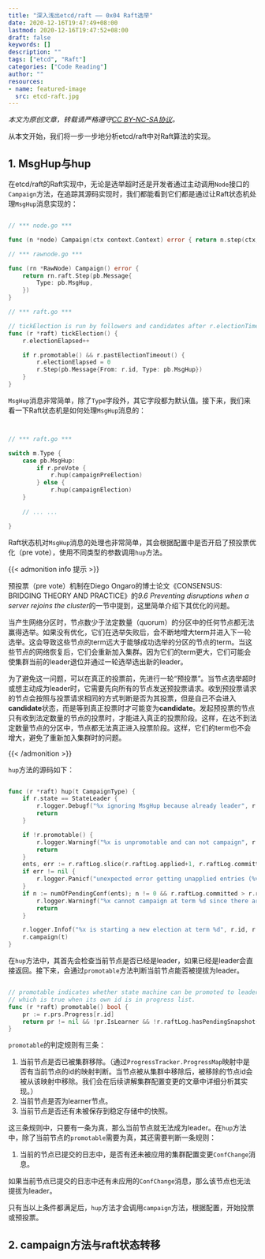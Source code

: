 ```yaml
---
title: "深入浅出etcd/raft —— 0x04 Raft选举"
date: 2020-12-16T19:47:49+08:00
lastmod: 2020-12-16T19:47:52+08:00
draft: false
keywords: []
description: ""
tags: ["etcd", "Raft"]
categories: ["Code Reading"]
author: ""
resources:
- name: featured-image
  src: etcd-raft.jpg
---
```


*本文为原创文章，转载请严格遵守[CC BY-NC-SA协议](https://creativecommons.org/licenses/by-nc-sa/4.0/)。*

<!--more-->

从本文开始，我们将一步一步地分析etcd/raft中对Raft算法的实现。

## 1. MsgHup与hup

在etcd/raft的Raft实现中，无论是选举超时还是开发者通过主动调用`Node`接口的`Campaign`方法，在追踪其源码实现时，我们都能看到它们都是通过让Raft状态机处理`MsgHup`消息实现的：

```go

// *** node.go ***

func (n *node) Campaign(ctx context.Context) error { return n.step(ctx, pb.Message{Type: pb.MsgHup}) }

// *** rawnode.go ***

func (rn *RawNode) Campaign() error {
	return rn.raft.Step(pb.Message{
		Type: pb.MsgHup,
	})
}

// *** raft.go ***

// tickElection is run by followers and candidates after r.electionTimeout.
func (r *raft) tickElection() {
	r.electionElapsed++

	if r.promotable() && r.pastElectionTimeout() {
		r.electionElapsed = 0
		r.Step(pb.Message{From: r.id, Type: pb.MsgHup})
	}
}

```

`MsgHup`消息非常简单，除了`Type`字段外，其它字段都为默认值。接下来，我们来看一下Raft状态机是如何处理`MsgHup`消息的：

```go


// *** raft.go ***

switch m.Type {
	case pb.MsgHup:
		if r.preVote {
			r.hup(campaignPreElection)
		} else {
			r.hup(campaignElection)
    }
    
    // ... ...

}

```

Raft状态机对`MsgHup`消息的处理也非常简单，其会根据配置中是否开启了预投票优化（pre vote），使用不同类型的参数调用`hup`方法。

{{< admonition info 提示 >}}

预投票（pre vote）机制在Diego Ongaro的博士论文《CONSENSUS: BRIDGING THEORY AND PRACTICE》的*9.6 Preventing disruptions when a server rejoins the cluster*的一节中提到，这里简单介绍下其优化的问题。

当产生网络分区时，节点数少于法定数量（quorum）的分区中的任何节点都无法赢得选举。如果没有优化，它们在选举失败后，会不断地增大term并进入下一轮选举。这会导致这些节点的term远大于能够成功选举的分区的节点的term。当这些节点的网络恢复后，它们会重新加入集群。因为它们的term更大，它们可能会使集群当前的leader退位并通过一轮选举选出新的leader。

为了避免这一问题，可以在真正的投票前，先进行一轮“预投票”。当节点选举超时或想主动成为leader时，它需要先向所有的节点发送预投票请求。收到预投票请求的节点会按照与投票请求相同的方式判断是否为其投票，但是自己不会进入**candidate**状态，而是等到真正投票时才可能变为**candidate**。发起预投票的节点只有收到法定数量的节点的投票时，才能进入真正的投票阶段。这样，在达不到法定数量节点的分区中，节点都无法真正进入投票阶段。这样，它们的term也不会增大，避免了重新加入集群时的问题。

{{< /admonition >}}

`hup`方法的源码如下：

```go

func (r *raft) hup(t CampaignType) {
	if r.state == StateLeader {
		r.logger.Debugf("%x ignoring MsgHup because already leader", r.id)
		return
	}

	if !r.promotable() {
		r.logger.Warningf("%x is unpromotable and can not campaign", r.id)
		return
	}
	ents, err := r.raftLog.slice(r.raftLog.applied+1, r.raftLog.committed+1, noLimit)
	if err != nil {
		r.logger.Panicf("unexpected error getting unapplied entries (%v)", err)
	}
	if n := numOfPendingConf(ents); n != 0 && r.raftLog.committed > r.raftLog.applied {
		r.logger.Warningf("%x cannot campaign at term %d since there are still %d pending configuration changes to apply", r.id, r.Term, n)
		return
	}

	r.logger.Infof("%x is starting a new election at term %d", r.id, r.Term)
	r.campaign(t)
}

```

在`hup`方法中，其首先会检查当前节点是否已经是leader，如果已经是leader会直接返回。接下来，会通过`promotable`方法判断当前节点能否被提拔为leader。

```go

// promotable indicates whether state machine can be promoted to leader,
// which is true when its own id is in progress list.
func (r *raft) promotable() bool {
	pr := r.prs.Progress[r.id]
	return pr != nil && !pr.IsLearner && !r.raftLog.hasPendingSnapshot()
}

```

`promotable`的判定规则有三条：

1. 当前节点是否已被集群移除。（通过`ProgressTracker.ProgressMap`映射中是否有当前节点的id的映射判断。当节点被从集群中移除后，被移除的节点id会被从该映射中移除。我们会在后续讲解集群配置变更的文章中详细分析其实现。）
2. 当前节点是否为learner节点。
3. 当前节点是否还有未被保存到稳定存储中的快照。

这三条规则中，只要有一条为真，那么当前节点就无法成为leader。在`hup`方法中，除了当前节点的`promotable`需要为真，其还需要判断一条规则：

1. 当前的节点已提交的日志中，是否有还未被应用的集群配置变更`ConfChange`消息。

如果当前节点已提交的日志中还有未应用的`ConfChange`消息，那么该节点也无法提拔为leader。

只有当以上条件都满足后，`hup`方法才会调用`campaign`方法，根据配置，开始投票或预投票。

## 2. campaign方法与raft状态转移

